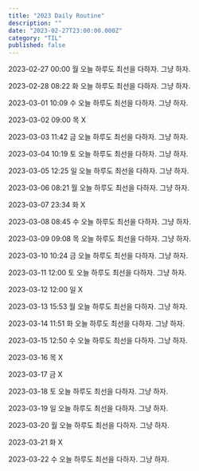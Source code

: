 ```yaml
---
title: "2023 Daily Routine"
description: ""
date: "2023-02-27T23:00:00.000Z"
category: "TIL"
published: false
---
```


2023-02-27 00:00 월
오늘 하루도 최선을 다하자. 그냥 하자.

2023-02-28 08:22 화
오늘 하루도 최선을 다하자. 그냥 하자.

2023-03-01 10:09 수
오늘 하루도 최선을 다하자. 그냥 하자.

2023-03-02 09:00 목
X

2023-03-03 11:42 금
오늘 하루도 최선을 다하자. 그냥 하자.

2023-03-04 10:19 토
오늘 하루도 최선을 다하자. 그냥 하자.

2023-03-05 12:25 일
오늘 하루도 최선을 다하자. 그냥 하자.

2023-03-06 08:21 월
오늘 하루도 최선을 다하자. 그냥 하자.

2023-03-07 23:34 화
X

2023-03-08 08:45 수
오늘 하루도 최선을 다하자. 그냥 하자.

2023-03-09 09:08 목
오늘 하루도 최선을 다하자. 그냥 하자.

2023-03-10 10:24 금
오늘 하루도 최선을 다하자. 그냥 하자.

2023-03-11 12:00 토
오늘 하루도 최선을 다하자. 그냥 하자.

2023-03-12 12:00 일
X

2023-03-13 15:53 월
오늘 하루도 최선을 다하자. 그냥 하자.

2023-03-14 11:51 화
오늘 하루도 최선을 다하자. 그냥 하자.

2023-03-15 12:50 수
오늘 하루도 최선을 다하자. 그냥 하자.

2023-03-16 목
X

2023-03-17 금
X

2023-03-18 토
오늘 하루도 최선을 다하자. 그냥 하자.

2023-03-19 일
오늘 하루도 최선을 다하자. 그냥 하자.

2023-03-20 월
오늘 하루도 최선을 다하자. 그냥 하자.

2023-03-21 화
X

2023-03-22 수
오늘 하루도 최선을 다하자. 그냥 하자.

